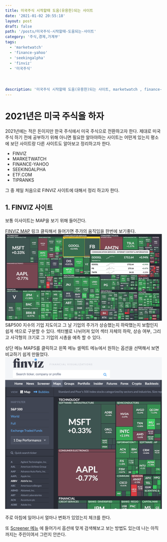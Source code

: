 ```yaml
---
title: 미국주식 시작할때 도움(유용한)되는 사이트
date: '2021-01-02 20:55:18'
layout: post
draft: false
path: '/posts/미국주식-시작할때-도움되는-사이트'
category: '주식,경제,가계부'
tags:
  - 'marketwatch'
  - 'finance-yahoo'
  - 'seekingalpha'
  - 'finviz'
  - '미국주식'

	
	
description: '미국주식 시작할때 도움(유용한)되는 사이트, marketwatch , finance-yahoo, seekingalpha, finviz, ETF.COM 등등'
---
```


# 2021년은 미국 주식을 하자
2021년에는 적은 돈이지만 한국 주식에서 미국 주식으로 전환하고자 한다. 제대로 미국 주식 하기 전에 공부하기 위해 아니면 필요한  알아야하는 사이트는 어떤게 있는지 평소에 보던 사이트랑 다른 사이트도 알아보고 정리하고자 한다.

- FINVIZ
- MARKETWATCH
- FINANCE-YAHOO
- SEEKINGALPHA
- ETF.COM
- TIPRANKS

그 중 제일 처음으로 FINVIZ 사이트에 대해서 정리 하고자 한다.



## 1. FINVIZ 사이트

보통 이사이트는 MAP을 보기 위해 들어간다.

[FINVIZ MAP](https://finviz.com/map.ashx) 링크 클릭해서 들어가면 주가의 움직임을 한번에 보기좋다.
![FINVIZ MAP](./finvizmap.png)
S&P500 지수의 기업 지도이고 그 날 기업의 주가가 상승했는지 하락했는지 보합인지 쉽게 색으로 구분할 수 있다.
섹터별로 나뉘어져 있어 섹터 자체의 하락, 상승 여부, 그리고 사각형의 크기로 그 기업의 시총을 예측 할 수 있다.

상단 메뉴 MAPS를 클릭하고 왼쪽 메뉴 셀렉트 메뉴에서 원하는 옵션을 선택해서 보면 비교하기 쉽게 만들었다.
![FINVIZ MAP](./finvizmap02.png)

주로 아침에 일어나서 얼마나 변화가 있었는지 체크를 한다.

또   [Screener 메뉴](https://finviz.com/screener.ashx) 에 들어가서 옵션에 맞게 검색해보고 보는 방법도 있는데 나는 아직까지는 주린이여서 그런지 안쓴다.



